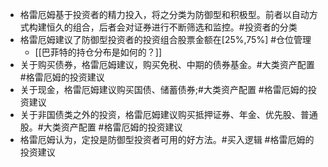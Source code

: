 - 格雷厄姆基于投资者的精力投入，将之分类为防御型和积极型。前者以自动方式构建恒久的组合，后者会对证券进行不断筛选和监控。#投资者的分类
- 格雷厄姆建议了防御型投资者的投资组合股票金额在[25%,75%] #仓位管理
	- [[巴菲特的持仓分布是如何的？]]
- 关于购买债券，格雷厄姆建议，购买免税、中期的债券基金。#大类资产配置 #格雷厄姆的投资建议
- 关于现金，格雷厄姆建议购买国债、储蓄债券;#大类资产配置 #格雷厄姆的投资建议
- 关于非国债类之外的投资，格雷厄姆建议购买抵押证券、年金、优先股、普通股。#大类资产配置 #格雷厄姆的投资建议
- 格雷厄姆认为，定投是防御型投资者可用的好方法。#买入逻辑 #格雷厄姆的投资建议